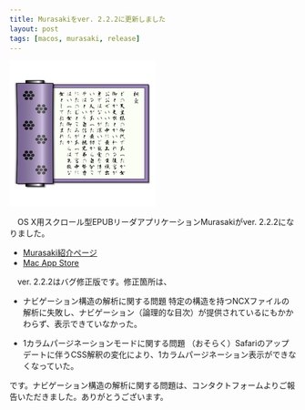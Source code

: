 ```yaml
---
title: Murasakiをver. 2.2.2に更新しました
layout: post
tags: [macos, murasaki, release]
---
```

![](/blog/img/20141005/murasaki_icon.png)

　OS X用スクロール型EPUBリーダアプリケーションMurasakiがver. 2.2.2になりました。

- [Murasaki紹介ページ](/mac/murasaki)
- [Mac App Store](http://itunes.apple.com/jp/app/murasaki/id430300762?mt=12)

　ver. 2.2.2はバグ修正版です。修正箇所は、

- ナビゲーション構造の解析に関する問題
  特定の構造を持つNCXファイルの解析に失敗し、ナビゲーション（論理的な目次）が提供されているにもかかわらず、表示できていなかった。

- 1カラムパージネーションモードに関する問題
  （おそらく）Safariのアップデートに伴うCSS解釈の変化により、1カラムパージネーション表示ができなくなっていた。

です。ナビゲーション構造の解析に関する問題は、コンタクトフォームよりご報告いただきました。ありがとうございます。
